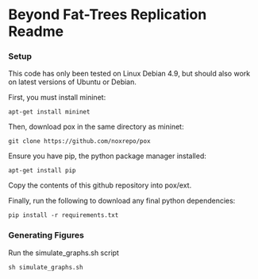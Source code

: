 # Beyond Fat-Trees Replication Readme

### Setup
This code has only been tested on Linux Debian 4.9, but should also work on latest versions of Ubuntu or Debian.

First, you must install mininet:
```
apt-get install mininet
```

Then, download pox in the same directory as mininet:
```
git clone https://github.com/noxrepo/pox
```

Ensure you have pip, the python package manager installed:
```
apt-get install pip
```

Copy the contents of this github repository into pox/ext.

Finally, run the following to download any final python dependencies:
```
pip install -r requirements.txt
```

### Generating Figures
Run the simulate_graphs.sh script
```
sh simulate_graphs.sh
```
